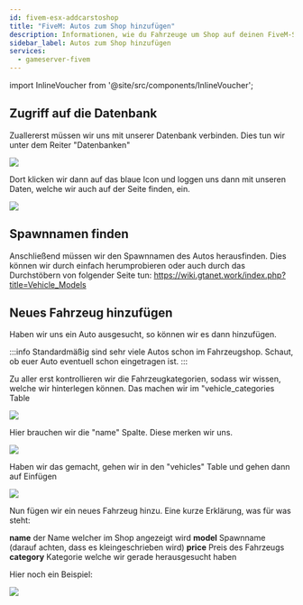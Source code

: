 ```yaml
---
id: fivem-esx-addcarstoshop
title: "FiveM: Autos zum Shop hinzufügen"
description: Informationen, wie du Fahrzeuge um Shop auf deinen FiveM-Server mit ESX von ZAP-Hosting hinzufügen kannst - ZAP-Hosting.com Dokumentation
sidebar_label: Autos zum Shop hinzufügen
services:
  - gameserver-fivem
---
```


import InlineVoucher from '@site/src/components/InlineVoucher';

<InlineVoucher />

## Zugriff auf die Datenbank

Zuallererst müssen wir uns mit unserer Datenbank verbinden. Dies tun wir unter dem Reiter "Datenbanken"

![](https://screensaver01.zap-hosting.com/index.php/s/br9Rbw6EQAdccbP/preview)


Dort klicken wir dann auf das blaue Icon und loggen uns dann mit unseren Daten, welche wir auch auf der Seite finden, ein.

![](https://screensaver01.zap-hosting.com/index.php/s/2QDaDNL4MxCgj2f/preview)


## Spawnnamen finden

Anschließend müssen wir den Spawnnamen des Autos herausfinden. Dies können wir durch einfach herumprobieren oder auch durch das Durchstöbern von folgender Seite tun:
https://wiki.gtanet.work/index.php?title=Vehicle_Models

## Neues Fahrzeug hinzufügen

Haben wir uns ein Auto ausgesucht, so können wir es dann hinzufügen.

:::info
Standardmäßig sind sehr viele Autos schon im Fahrzeugshop. Schaut, ob euer Auto eventuell schon eingetragen ist.
:::

Zu aller erst kontrollieren wir die Fahrzeugkategorien, sodass wir wissen, welche wir hinterlegen können.
Das machen wir im "vehicle_categories Table

![](https://screensaver01.zap-hosting.com/index.php/s/3Eb9JeFiDnJ3YQy/preview)


Hier brauchen wir die "name" Spalte. Diese merken wir uns.

![](https://screensaver01.zap-hosting.com/index.php/s/ADRnRKGE2TikD3F/preview)


Haben wir das gemacht, gehen wir in den "vehicles" Table und gehen dann auf Einfügen

![](https://screensaver01.zap-hosting.com/index.php/s/6dw4tarMHfdYMsM/preview)


Nun fügen wir ein neues Fahrzeug hinzu. Eine kurze Erklärung, was für was steht:

**name** der Name welcher im Shop angezeigt wird
**model** Spawnname (darauf achten, dass es kleingeschrieben wird)
**price** Preis des Fahrzeugs
**category** Kategorie welche wir gerade herausgesucht haben

Hier noch ein Beispiel:

![](https://screensaver01.zap-hosting.com/index.php/s/LHmdSw4ipARcanc/preview)


<InlineVoucher />
